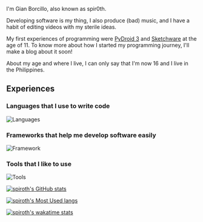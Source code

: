 I'm Gian Borcillo, also known as spir0th.

Developing software is my thing, I also produce (bad) music, and I have a habit of editing videos with my sterile ideas.

My first experiences of programming were [PyDroid 3](https://play.google.com/store/apps/details?id=ru.iiec.pydroid3) and [Sketchware](https://play.google.com/store/apps/details?id=com.besome.sketch) at the age of 11. To know more about how I started my programming journey, I'll make a blog about it soon!

About my age and where I live, I can only say that I'm now 16 and I live in the Philippines.

## Experiences
### Languages that I use to write code
![Languages](https://skillicons.dev/icons?i=bash,c,cpp,cs,css,html,java,js,kotlin,md,powershell,py,sass)

### Frameworks that help me develop software easily
![Framework](https://skillicons.dev/icons?i=dotnet,electron,firebase,flutter,godot,gtk,qt,react,supabase,tauri)

### Tools that I like to use
![Tools](https://skillicons.dev/icons?i=androidstudio,cmake,git,gradle,idea,visualstudio,vscode)

[![spiroth's GitHub stats](https://github-readme-stats.vercel.app/api?username=spiroth&theme=transparent&custom_title=Statistics&show_icons=true&hide_border=true)](https://github.com/spiroth)

[![spiroth's Most Used langs](https://github-readme-stats.vercel.app/api/top-langs/?username=spiroth&theme=transparent&layout=compact&hide_border=true)](https://github.com/spiroth)

[![spiroth's wakatime stats](https://github-readme-stats.vercel.app/api/wakatime?username=spir0th&theme=transparent&hide_border=true)](https://wakatime.com/@spir0th)
